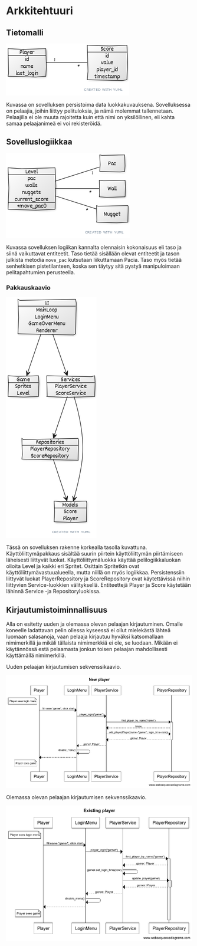 
# Arkkitehtuuri

## Tietomalli

![Kuva](./images/data_model.png)

Kuvassa on sovelluksen persistoima data luokkakuvauksena. Sovelluksessa on pelaajia, joihin liittyy pelituloksia, ja nämä molemmat tallennetaan. Pelaajilla ei ole muuta rajoitetta kuin että nimi on yksilöllinen, eli kahta samaa pelaajanimeä ei voi rekisteröidä.

## Sovelluslogiikkaa

![Kuva](./images/game.png)

Kuvassa sovelluksen logiikan kannalta olennaisin kokonaisuus eli taso ja siinä vaikuttavat entiteetit. Taso tietää sisällään olevat entiteetit ja tason julkista metodia `move_pac` kutsutaan liikuttamaan Pacia. Taso myös tietää senhetkisen pistetilanteen, koska sen täytyy sitä pystyä manipuloimaan pelitapahtumien perusteella.

### Pakkauskaavio

![Kuva](./images/package_diagram.png)

Tässä on sovelluksen rakenne korkealla tasolla kuvattuna. Käyttöliittymäpakkaus sisältää suurin piirtein käyttöliittymän piirtämiseen läheisesti liittyvät luokat. Käyttöliittymäluokka käyttää pelilogiikkaluokan olioita Level ja kaikki eri Spritet. Osittain Spritetkin ovat käyttöliittymävastuualueella, mutta niillä on myös logiikkaa. Persistenssiin liittyvät luokat PlayerRepository ja ScoreRepository ovat käytettävissä niihin liittyvien Service-luokkien välityksellä. Entiteettejä Player ja Score käytetään lähinnä Service -ja Repositoryluokissa.

## Kirjautumistoiminnallisuus

Alla on esitetty uuden ja olemassa olevan pelaajan kirjautuminen. Omalle koneelle ladattavan pelin ollessa kyseessä ei ollut mielekästä lähteä luomaan salasanoja, vaan pelaaja kirjautuu hyväksi katsomallaan nimimerkillä ja mikäli tällaista nimimerkkiä ei ole, se luodaan. Mikään ei käytännössä estä pelaamasta jonkun toisen pelaajan mahdollisesti käyttämällä nimimerkillä.

Uuden pelaajan kirjautumisen sekvenssikaavio.

![Kuva](./images/new_player.png)

Olemassa olevan pelaajan kirjautumisen sekvenssikaavio.

![Kuva](./images/existing_player.png)